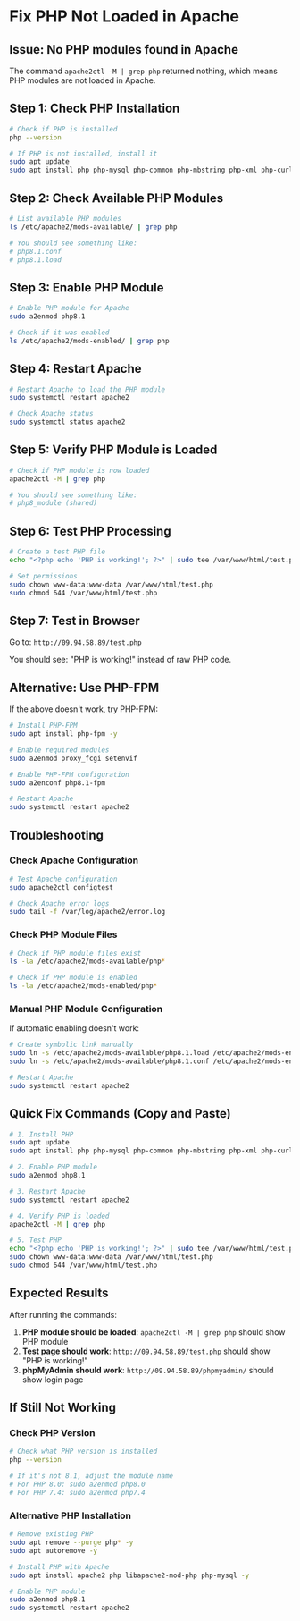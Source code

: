 # Fix PHP Not Loaded in Apache

## Issue: No PHP modules found in Apache

The command `apache2ctl -M | grep php` returned nothing, which means PHP modules are not loaded in Apache.

## Step 1: Check PHP Installation

```bash
# Check if PHP is installed
php --version

# If PHP is not installed, install it
sudo apt update
sudo apt install php php-mysql php-common php-mbstring php-xml php-curl php-gd php-zip -y
```

## Step 2: Check Available PHP Modules

```bash
# List available PHP modules
ls /etc/apache2/mods-available/ | grep php

# You should see something like:
# php8.1.conf
# php8.1.load
```

## Step 3: Enable PHP Module

```bash
# Enable PHP module for Apache
sudo a2enmod php8.1

# Check if it was enabled
ls /etc/apache2/mods-enabled/ | grep php
```

## Step 4: Restart Apache

```bash
# Restart Apache to load the PHP module
sudo systemctl restart apache2

# Check Apache status
sudo systemctl status apache2
```

## Step 5: Verify PHP Module is Loaded

```bash
# Check if PHP module is now loaded
apache2ctl -M | grep php

# You should see something like:
# php8_module (shared)
```

## Step 6: Test PHP Processing

```bash
# Create a test PHP file
echo "<?php echo 'PHP is working!'; ?>" | sudo tee /var/www/html/test.php

# Set permissions
sudo chown www-data:www-data /var/www/html/test.php
sudo chmod 644 /var/www/html/test.php
```

## Step 7: Test in Browser

Go to: `http://09.94.58.89/test.php`

You should see: "PHP is working!" instead of raw PHP code.

## Alternative: Use PHP-FPM

If the above doesn't work, try PHP-FPM:

```bash
# Install PHP-FPM
sudo apt install php-fpm -y

# Enable required modules
sudo a2enmod proxy_fcgi setenvif

# Enable PHP-FPM configuration
sudo a2enconf php8.1-fpm

# Restart Apache
sudo systemctl restart apache2
```

## Troubleshooting

### Check Apache Configuration
```bash
# Test Apache configuration
sudo apache2ctl configtest

# Check Apache error logs
sudo tail -f /var/log/apache2/error.log
```

### Check PHP Module Files
```bash
# Check if PHP module files exist
ls -la /etc/apache2/mods-available/php*

# Check if PHP module is enabled
ls -la /etc/apache2/mods-enabled/php*
```

### Manual PHP Module Configuration
If automatic enabling doesn't work:

```bash
# Create symbolic link manually
sudo ln -s /etc/apache2/mods-available/php8.1.load /etc/apache2/mods-enabled/
sudo ln -s /etc/apache2/mods-available/php8.1.conf /etc/apache2/mods-enabled/

# Restart Apache
sudo systemctl restart apache2
```

## Quick Fix Commands (Copy and Paste)

```bash
# 1. Install PHP
sudo apt update
sudo apt install php php-mysql php-common php-mbstring php-xml php-curl php-gd php-zip -y

# 2. Enable PHP module
sudo a2enmod php8.1

# 3. Restart Apache
sudo systemctl restart apache2

# 4. Verify PHP is loaded
apache2ctl -M | grep php

# 5. Test PHP
echo "<?php echo 'PHP is working!'; ?>" | sudo tee /var/www/html/test.php
sudo chown www-data:www-data /var/www/html/test.php
sudo chmod 644 /var/www/html/test.php
```

## Expected Results

After running the commands:

1. **PHP module should be loaded**: `apache2ctl -M | grep php` should show PHP module
2. **Test page should work**: `http://09.94.58.89/test.php` should show "PHP is working!"
3. **phpMyAdmin should work**: `http://09.94.58.89/phpmyadmin/` should show login page

## If Still Not Working

### Check PHP Version
```bash
# Check what PHP version is installed
php --version

# If it's not 8.1, adjust the module name
# For PHP 8.0: sudo a2enmod php8.0
# For PHP 7.4: sudo a2enmod php7.4
```

### Alternative PHP Installation
```bash
# Remove existing PHP
sudo apt remove --purge php* -y
sudo apt autoremove -y

# Install PHP with Apache
sudo apt install apache2 php libapache2-mod-php php-mysql -y

# Enable PHP module
sudo a2enmod php8.1
sudo systemctl restart apache2
```
